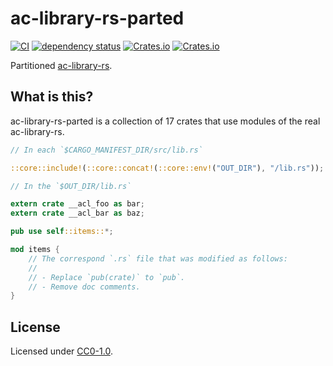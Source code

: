 # ac-library-rs-parted

[![CI](https://github.com/qryxip/ac-library-rs-parted/workflows/CI/badge.svg)](https://github.com/qryxip/ac-library-rs-parted/actions?workflow=CI)
[![dependency status](https://deps.rs/repo/github/qryxip/ac-library-rs-parted/status.svg)](https://deps.rs/repo/github/qryxip/ac-library-rs-parted)
[![Crates.io](https://img.shields.io/crates/v/ac-library-rs-parted.svg)](https://crates.io/crates/ac-library-rs-parted)
[![Crates.io](https://img.shields.io/crates/l/ac-library-rs-parted.svg)](https://crates.io/crates/ac-library-rs-parted)

Partitioned [ac-library-rs](https://github.com/rust-lang-ja/ac-library-rs).

## What is this?

ac-library-rs-parted is a collection of 17 crates that use modules of the real ac-library-rs.

```rust
// In each `$CARGO_MANIFEST_DIR/src/lib.rs`

::core::include!(::core::concat!(::core::env!("OUT_DIR"), "/lib.rs"));
```

```rust
// In the `$OUT_DIR/lib.rs`

extern crate __acl_foo as bar;
extern crate __acl_bar as baz;

pub use self::items::*;

mod items {
    // The correspond `.rs` file that was modified as follows:
    //
    // - Replace `pub(crate)` to `pub`.
    // - Remove doc comments.
}
```

## License

Licensed under [CC0-1.0](https://creativecommons.org/publicdomain/zero/1.0/).
